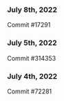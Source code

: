 ### July 8th, 2022

Commit #17291

### July 5th, 2022

Commit #314353


### July 4th, 2022

Commit #72281
